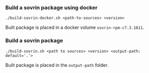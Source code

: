 ### Build a sovrin package using docker

```
./build-sovrin-docker.sh <path-to-sources> <version>
```
Built package is placed in a docker volume `sovrin-rpm-c7.3.1611`. 

### Build a sovrin package

```
./build-sovrin.sh <path to sources> <version> <output-path: default='.'>
```

Built package is placed in the `output-path` folder.
